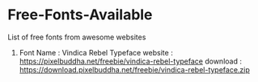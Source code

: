 # Free-Fonts-Available
List of free fonts from awesome websites

1. Font Name : Vindica Rebel Typeface
   website   : https://pixelbuddha.net/freebie/vindica-rebel-typeface
   download  : https://download.pixelbuddha.net/freebie/vindica-rebel-typeface.zip
   

